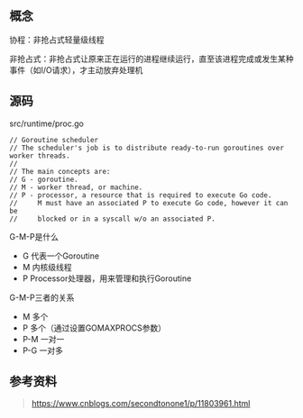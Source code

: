 概念
---

协程：非抢占式轻量级线程

非抢占式：非抢占式让原来正在运行的进程继续运行，直至该进程完成或发生某种事件（如I/O请求），才主动放弃处理机

源码
---

src/runtime/proc.go

```
// Goroutine scheduler
// The scheduler's job is to distribute ready-to-run goroutines over worker threads.
//
// The main concepts are:
// G - goroutine.
// M - worker thread, or machine.
// P - processor, a resource that is required to execute Go code.
//     M must have an associated P to execute Go code, however it can be
//     blocked or in a syscall w/o an associated P.
```

G-M-P是什么
- G 代表一个Goroutine
- M 内核级线程
- P Processor处理器，用来管理和执行Goroutine

G-M-P三者的关系
- M 多个
- P 多个（通过设置GOMAXPROCS参数）
- P-M 一对一
- P-G 一对多

参考资料
---

> https://www.cnblogs.com/secondtonone1/p/11803961.html
